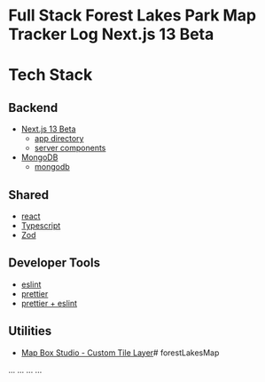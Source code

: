 # Full Stack Forest Lakes Park Map Tracker Log Next.js 13 Beta

# Tech Stack

## Backend

- [Next.js 13 Beta](https://beta.nextjs.org/docs)
  - [app directory](https://beta.nextjs.org/docs/routing/fundamentals)
  - [server components](https://beta.nextjs.org/docs/rendering/server-and-client-components)
- [MongoDB](https://www.mongodb.com/)
  - [mongodb](https://www.npmjs.com/package/mongodb)

## Shared

- [react](https://reactjs.org/)
- [Typescript](https://www.typescriptlang.org/)
- [Zod](https://zod.dev/)

## Developer Tools

- [eslint](https://eslint.org/)
- [prettier](https://prettier.io/)
- [prettier + eslint](https://github.com/prettier/eslint-plugin-prettier)

## Utilities

- [Map Box Studio - Custom Tile Layer](https://www.mapbox.com/mapbox-studio)# forestLakesMap

...
...
...
...